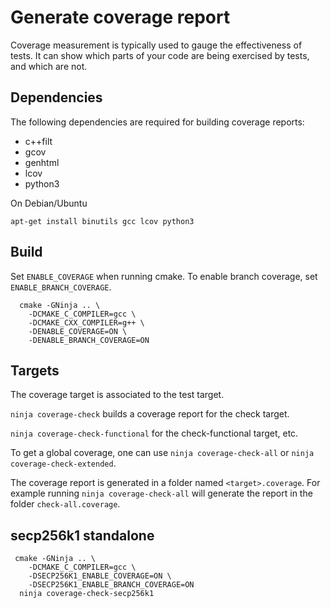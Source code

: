 # Generate coverage report

Coverage measurement is typically used to gauge the effectiveness of tests. It
can show which parts of your code are being exercised by tests, and which are not.

## Dependencies

The following dependencies are required for building coverage reports:

* c++filt
* gcov
* genhtml
* lcov
* python3

On Debian/Ubuntu

```
apt-get install binutils gcc lcov python3
```

## Build

Set `ENABLE_COVERAGE` when running cmake. To enable branch coverage, set
`ENABLE_BRANCH_COVERAGE`.

```
  cmake -GNinja .. \
    -DCMAKE_C_COMPILER=gcc \
    -DCMAKE_CXX_COMPILER=g++ \
    -DENABLE_COVERAGE=ON \
    -DENABLE_BRANCH_COVERAGE=ON
```

## Targets

The coverage target is associated to the test target.

`ninja coverage-check` builds a coverage report for the check target.

`ninja coverage-check-functional` for the check-functional target, etc.

To get a global coverage, one can use `ninja coverage-check-all` or
`ninja coverage-check-extended`.

The coverage report is generated in a folder named `<target>.coverage`. For
example running `ninja coverage-check-all` will generate the report in the
folder `check-all.coverage`.

## secp256k1 standalone

```
 cmake -GNinja .. \
    -DCMAKE_C_COMPILER=gcc \
    -DSECP256K1_ENABLE_COVERAGE=ON \
    -DSECP256K1_ENABLE_BRANCH_COVERAGE=ON
  ninja coverage-check-secp256k1
```

